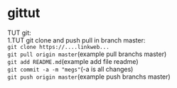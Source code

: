 # gittut
TUT git:  
1.TUT git clone and push pull in branch master:  
`git clone https://....linkweb...`  
`git pull origin master`(example pull branchs master)  
`git add README.md`(example add file readme)  
`git commit -a -m "megs"`(-a is all changes)  
`git push origin master`(example push branchs master)
